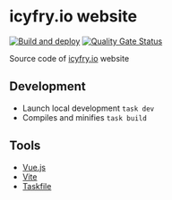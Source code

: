 # icyfry.io website

[![Build and deploy](https://github.com/icyfry/icyfry.io/actions/workflows/deploy-prod.yml/badge.svg?branch=main)](https://github.com/icyfry/icyfry.io/actions/workflows/deploy-prod.yml)
[![Quality Gate Status](https://sonarcloud.io/api/project_badges/measure?project=icyfry_icyfry.io&metric=alert_status)](https://sonarcloud.io/summary/new_code?id=icyfry_icyfry.io)

Source code of [icyfry.io](https://icyfry.io/) website

## Development

* Launch local development `task dev`
* Compiles and minifies `task build`

## Tools

* [Vue.js](https://vuejs.org/index.html)
* [Vite](https://vite.dev/)
* [Taskfile](https://taskfile.dev/)